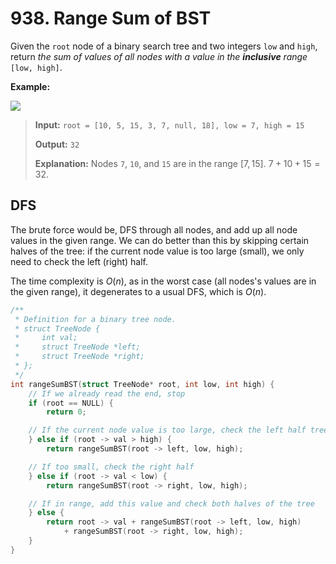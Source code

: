 # 938. Range Sum of BST

Given the `root` node of a binary search tree and two integers `low` and `high`, return *the sum of values of all nodes with a value in the ___inclusive___ range* `[low, high]`.

 
**Example:**

![](https://assets.leetcode.com/uploads/2020/11/05/bst1.jpg)

> **Input:** `root = [10, 5, 15, 3, 7, null, 18], low = 7, high = 15`
> 
> **Output:** `32`
> 
> **Explanation:** Nodes `7`, `10`, and `15` are in the range $[7, 15]$. $7 + 10 + 15 = 32$.


## DFS

The brute force would be, DFS through all nodes, and add up all node values in the given range. We can do better than this by skipping certain halves of the tree: if the current node value is too large (small), we only need to check the left (right) half.

The time complexity is $O(n)$, as in the worst case (all nodes's values are in the given range), it degenerates to a usual DFS, which is $O(n)$.

```c
/**
 * Definition for a binary tree node.
 * struct TreeNode {
 *     int val;
 *     struct TreeNode *left;
 *     struct TreeNode *right;
 * };
 */
int rangeSumBST(struct TreeNode* root, int low, int high) {
    // If we already read the end, stop
    if (root == NULL) {
        return 0;

    // If the current node value is too large, check the left half tree
    } else if (root -> val > high) {
        return rangeSumBST(root -> left, low, high);

    // If too small, check the right half
    } else if (root -> val < low) {
        return rangeSumBST(root -> right, low, high);

    // If in range, add this value and check both halves of the tree
    } else {
        return root -> val + rangeSumBST(root -> left, low, high)
            + rangeSumBST(root -> right, low, high);
    }
}
```
